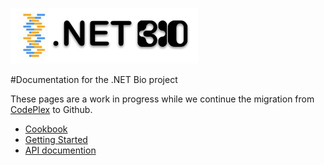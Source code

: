 
![](./images/logo.png)

#Documentation for the .NET Bio project

These pages are a work in progress while we continue the migration from [CodePlex](https://bio.codeplex.com) to Github.
        
- [Cookbook](./Cookbook.md)
- [Getting Started](https://bio.codeplex.com/documentation)
- [API documention](./Help/index.html)


